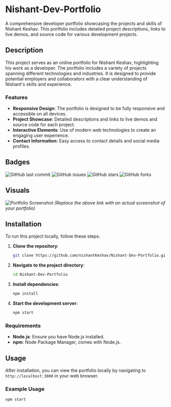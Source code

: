 # Nishant-Dev-Portfolio

A comprehensive developer portfolio showcasing the projects and skills of Nishant Keshav. This portfolio includes detailed project descriptions, links to live demos, and source code for various development projects.

## Description

This project serves as an online portfolio for Nishant Keshav, highlighting his work as a developer. The portfolio includes a variety of projects spanning different technologies and industries. It is designed to provide potential employers and collaborators with a clear understanding of Nishant's skills and experience.

### Features

- **Responsive Design**: The portfolio is designed to be fully responsive and accessible on all devices.
- **Project Showcase**: Detailed descriptions and links to live demos and source code for each project.
- **Interactive Elements**: Use of modern web technologies to create an engaging user experience.
- **Contact Information**: Easy access to contact details and social media profiles.

## Badges

![GitHub last commit](https://img.shields.io/github/last-commit/nishantKeshav/Nishant-Dev-Portfolio)
![GitHub issues](https://img.shields.io/github/issues/nishantKeshav/Nishant-Dev-Portfolio)
![GitHub stars](https://img.shields.io/github/stars/nishantKeshav/Nishant-Dev-Portfolio)
![GitHub forks](https://img.shields.io/github/forks/nishantKeshav/Nishant-Dev-Portfolio)

## Visuals

![Portfolio Screenshot](https://user-images.githubusercontent.com/your_username/screenshot.png)
*(Replace the above link with an actual screenshot of your portfolio)*

## Installation

To run this project locally, follow these steps:

1. **Clone the repository**:
    ```bash
    git clone https://github.com/nishantKeshav/Nishant-Dev-Portfolio.git
    ```

2. **Navigate to the project directory**:
    ```bash
    cd Nishant-Dev-Portfolio
    ```

3. **Install dependencies**:
    ```bash
    npm install
    ```

4. **Start the development server**:
    ```bash
    npm start
    ```

### Requirements

- **Node.js**: Ensure you have Node.js installed.
- **npm**: Node Package Manager, comes with Node.js.

## Usage

After installation, you can view the portfolio locally by navigating to `http://localhost:3000` in your web browser.

### Example Usage

```bash
npm start

